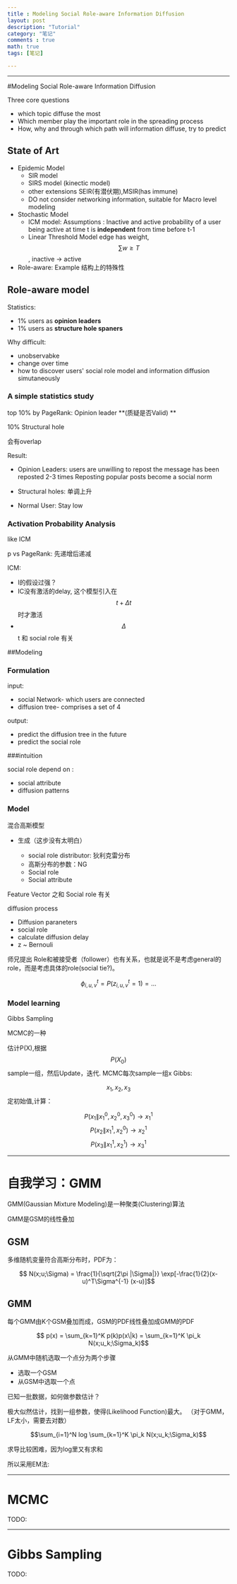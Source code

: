 ```yaml
---
title : Modeling Social Role-aware Information Diffusion
layout: post
description: "Tutorial"
category: "笔记"
comments : true
math: true
tags: [笔记]

---
```


---

#Modeling Social Role-aware Information Diffusion

Three core questions

* which topic diffuse the most
* Which member play the important role in the spreading process
* How, why and through which path will information diffuse, try to predict

## State of Art

* Epidemic Model 
	* SIR model
	* SIRS model (kinectic model)
	* other extensions SEIR(有潜伏期),MSIR(has immune)
	* DO not consider networking information, suitable for Macro level modeling
*  Stochastic Model
	* ICM model:
		Assumptions : Inactive and active
		probability of a user being active at time t is **independent** from time before t-1
	* Linear Threshold Model
		edge has weight, $$\sum w \ge T$$, inactive -> active
* Role-aware: Example
		结构上的特殊性
		
## Role-aware model
Statistics:

- 1% users as **opinion leaders**
- 1% users as **structure hole spaners**

Why difficult: 
 
- unobservabke
- change over time
- how to discover users' social role model and information diffusion simutaneously

### A simple statistics study

top 10% by PageRank: Opinion leader
**(质疑是否Valid)
**

10% Structural hole

会有overlap

Result:


- Opinion Leaders: 
users are unwilling to repost the message has been reposted 2-3 times
Reposting popular posts become a social norm

- Structural holes:
单调上升
- Normal User:
Stay low

### Activation Probability Analysis

like ICM

p vs PageRank: 先递增后递减

ICM: 

- I的假设过强？
- IC没有激活的delay, 这个模型引入在$$t+\Delta t$$ 时才激活
- $$\Delta$$ t 和 social role 有关

##Modeling

### Formulation

input: 
 
- social Network- which users are connected
- diffusion tree- comprises a set of 4


output:

- predict the diffusion tree in the future
- predict the social role


###intuition

social role depend on : 

- social attribute
- diffusion patterns	 

### Model

混合高斯模型

- 生成（这步没有太明白）

	- social role distributor: 狄利克雷分布
	- 高斯分布的参数：NG
	- Social role
	- Social attribute

Feature Vector 之和 Social role 有关

diffusion process



- Diffusion paraneters
- social role 
- calculate diffusion delay
- z ~ Bernouli

师兄提出 Role和被接受者（follower）也有关系，也就是说不是考虑general的role，而是考虑具体的role(social tie?)。

$$ \phi_{i,u,v}^t = P (z_{i,u,v}^t = 1)  = \dots $$

### Model learning

Gibbs Sampling

MCMC的一种

估计P(X),根据$$ P(X_0) $$ sample一组，然后Update，迭代.
MCMC每次sample一组x
Gibbs:

$${x_1,x_2,x_3} $$
定初始值,计算：

$$P(x_1\|x_1^0,x_2^0,x_3^0) \rightarrow x_1^1$$
$$P(x_2\|x_1^1,x_2^0) \rightarrow x_2^1$$
$$P(x_3\|x_1^1,x_2^1) \rightarrow x_3^1$$

---

# 自我学习：GMM

GMM(Gaussian Mixture Modeling)是一种聚类(Clustering)算法

GMM是GSM的线性叠加

## GSM
多维随机变量符合高斯分布时，PDF为：

$$ N(x;u;\Sigma) = \frac{1}{\sqrt{2\pi |\Sigma|}} \exp[-\frac{1}{2}(x-u)^T\Sigma^{-1} (x-u)]$$

## GMM

每个GMM由K个GSM叠加而成，GSM的PDF线性叠加成GMM的PDF

$$ p(x) = \sum_{k=1}^K p(k)p(x\|k) = \sum_{k=1}^K \pi_k N(x;u_k;\Sigma_k)$$

从GMM中随机选取一个点分为两个步骤

- 选取一个GSM
- 从GSM中选取一个点

已知一批数据，如何做参数估计？

极大似然估计，找到一组参数，使得(Likelihood Function)最大。
（对于GMM，LF太小，需要去对数）

$$\sum_{i=1}^N log \sum_{k=1}^K \pi_k N(x;u_k;\Sigma_k)$$

求导比较困难，因为log里又有求和

所以采用EM法:


---

# MCMC

TODO:

---

# Gibbs Sampling


TODO: